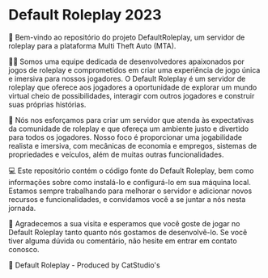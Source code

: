 # Default Roleplay 2023


👋 Bem-vindo ao repositório do projeto DefaultRoleplay, um servidor de roleplay para a plataforma Multi Theft Auto (MTA).

👨‍💻 Somos uma equipe dedicada de desenvolvedores apaixonados por jogos de roleplay e comprometidos em criar uma experiência de jogo única e imersiva para nossos jogadores. O Default Roleplay é um servidor de roleplay que oferece aos jogadores a oportunidade de explorar um mundo virtual cheio de possibilidades, interagir com outros jogadores e construir suas próprias histórias.

🚀 Nós nos esforçamos para criar um servidor que atenda às expectativas da comunidade de roleplay e que ofereça um ambiente justo e divertido para todos os jogadores. Nosso foco é proporcionar uma jogabilidade realista e imersiva, com mecânicas de economia e empregos, sistemas de propriedades e veículos, além de muitas outras funcionalidades.

💻 Este repositório contém o código fonte do Default Roleplay, bem como informações sobre como instalá-lo e configurá-lo em sua máquina local. Estamos sempre trabalhando para melhorar o servidor e adicionar novos recursos e funcionalidades, e convidamos você a se juntar a nós nesta jornada.

🙏 Agradecemos a sua visita e esperamos que você goste de jogar no Default Roleplay tanto quanto nós gostamos de desenvolvê-lo. Se você tiver alguma dúvida ou comentário, não hesite em entrar em contato conosco.

🔮 Default Roleplay - Produced by CatStudio's
